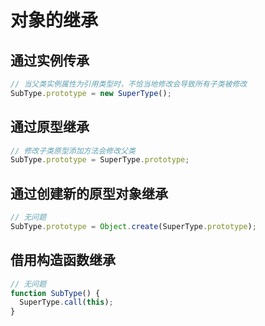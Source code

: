 # 对象的继承

## 通过实例传承

```js
// 当父类实例属性为引用类型时，不恰当地修改会导致所有子类被修改
SubType.prototype = new SuperType();
```

## 通过原型继承

```js
// 修改子类原型添加方法会修改父类
SubType.prototype = SuperType.prototype;
```

## 通过创建新的原型对象继承

```js
// 无问题
SubType.prototype = Object.create(SuperType.prototype);
```

## 借用构造函数继承

```js
// 无问题
function SubType() {
  SuperType.call(this);
}
```
